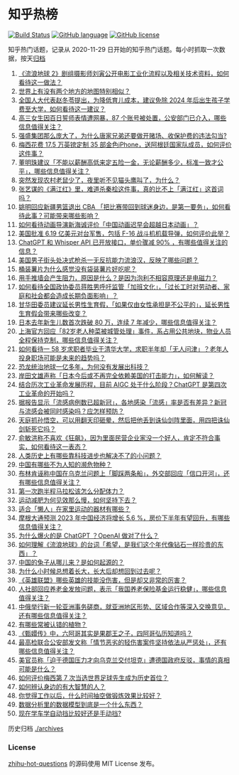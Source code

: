 # 知乎热榜
[![Build Status](https://github.com/ToWeLong/zhihu-hot-questions/workflows/CI/badge.svg)](https://github.com/ToWeLong/zhihu-hot-questions/actions)
[![GitHub language](https://img.shields.io/badge/language-golang-orange.svg)](https://golang.org/)
[![GitHub license](https://img.shields.io/github/license/ToWeLong/zhihu-hot-questions)](https://github.com/ToWeLong/zhihu-hot-questions/blob/main/LICENSE)

知乎热门话题，记录从 2020-11-29 日开始的知乎热门话题。每小时抓取一次数据，按天[归档](./archives)

<!-- BEGIN -->

1. [《流浪地球 2》剧组摄影师刘寅公开电影工业化流程以及相关技术资料，如何看待这一做法？](https://www.zhihu.com/question/587032038)
1. [世界上有没有两个地方的地图特别相似？](https://www.zhihu.com/question/370622883)
1. [全国人大代表赵冬苓提出，为降低育儿成本，建议免除 2024 年后出生孩子学费至大学，如何看待这一建议？](https://www.zhihu.com/question/587069874)
1. [高三女生因百日誓师表情遭网暴，87 个账号被处置，公安部门已介入，哪些信息值得关注？](https://www.zhihu.com/question/587069428)
1. [强盛集团那么庞大了，为什么唐家兄弟还要做开赌场、收保护费的违法勾当?](https://www.zhihu.com/question/586670633)
1. [梅西花费 17.5 万英镑定制 35 部金色iPhone，送阿根廷国家队成员，如何评价这件事？](https://www.zhihu.com/question/587084741)
1. [董明珠建议「不能以薪酬高低来定五险一金，无论薪酬多少，标准一致才公平」，哪些信息值得关注？](https://www.zhihu.com/question/587068629)
1. [突然发现农村老鼠少了，夜里听不见猫头鹰叫了，为什么？](https://www.zhihu.com/question/565244381)
1. [张艺谋的《满江红》里，难道杀秦桧这件事，真的比不上「满江红」这首词吗？](https://www.zhihu.com/question/580048880)
1. [姚明回应新疆男篮退出 CBA 「把比赛带回到球迷身边，是第一要务」，如何看待此事？可能带来哪些影响？](https://www.zhihu.com/question/586945687)
1. [如何看待动画导演新海诚评价「中国动画迟早会超越日本动画」？](https://www.zhihu.com/question/586547636)
1. [美国批准 6.19 亿美元对台军售，包括 F-16 战斗机机载导弹，如何评价此举？](https://www.zhihu.com/question/587130892)
1. [ChatGPT 和 Whisper API 已开放接口，单价骤减 90% ，有哪些值得关注的信息？](https://www.zhihu.com/question/587083296)
1. [美国男子街头处决式枪杀一无反抗能力流浪汉，反映了哪些问题？](https://www.zhihu.com/question/586920411)
1. [桶装薯片为什么感觉没有袋装薯片好吃呢？](https://www.zhihu.com/question/34146931)
1. [用手推墙会产生阻力，原因是什么？是因为泡利不相容原理还是电磁力？](https://www.zhihu.com/question/586347507)
1. [如何看待全国政协委员蒋胜男呼吁监管「加班文化」，「过长工时对劳动者、家庭和社会都会造成长期负面影响」？](https://www.zhihu.com/question/587117596)
1. [甘华田委员建议延长男性生育假，「如果仅由女性承担是不公平的」，延长男性生育假会带来哪些改变？](https://www.zhihu.com/question/587068738)
1. [日本去年新生儿数首次跌破 80 万，连续 7 年减少，哪些信息值得关注？](https://www.zhihu.com/question/586695816)
1. [上海官方回应「82岁老人种菜被城管处理」事件，系占用公共地块，物业人员全程保持克制，哪些信息值得关注？](https://www.zhihu.com/question/586907131)
1. [如何看待一 58 岁求职者毕业于清华大学，求职半年却「无人问津」？老年人投身职场可能是未来的趋势吗？](https://www.zhihu.com/question/586934951)
1. [恐龙统治地球一亿多年，为何没有发展出科技？](https://www.zhihu.com/question/586549299)
1. [岸田文雄声称「日本今后或不再完全依赖美国的打击能力」，如何解读？](https://www.zhihu.com/question/587102655)
1. [结合历次工业革命发展历程，目前 AIGC 处于什么阶段？ChatGPT 是第四次工业革命的开始吗？](https://www.zhihu.com/question/586613997)
1. [据报告显示「流感病例数已超新冠」，各地感染「流感」率是否有差异？新冠与流感会被同时感染吗？应怎样预防？](https://www.zhihu.com/question/587101589)
1. [天庭抓孙悟空，可以用翻天印砸晕，然后把他丢到诛仙剑阵里面，用四把诛仙剑斩死它吗？](https://www.zhihu.com/question/586574657)
1. [俞敏洪称不喜欢《狂飙》，因为里面民营企业家没一个好人，肯定不符合事实，如何看待这一表态？](https://www.zhihu.com/question/587145215)
1. [人类历史上有哪些靠科技进步也解决不了的小问题？](https://www.zhihu.com/question/587073157)
1. [中国有哪些不为人知的濒危物种？](https://www.zhihu.com/question/363711872)
1. [布林肯诬称中国在乌克兰问题上「脚踩两条船」，外交部回应「信口开河」，还有哪些信息值得关注？](https://www.zhihu.com/question/587129882)
1. [第一次跑半程马拉松该怎么分配体力？](https://www.zhihu.com/question/582256009)
1. [运动减肥为何见效那么慢，如何坚持下去？](https://www.zhihu.com/question/586439857)
1. [适合「懒人」在家里运动的器材有哪些？](https://www.zhihu.com/question/586158935)
1. [摩根大通预测 2023 年中国经济将增长 5.6 %，房价下半年有望回升，有哪些信息值得关注？](https://www.zhihu.com/question/586990626)
1. [为什么爆火的是 ChatGPT ？OpenAI 做对了什么？](https://www.zhihu.com/question/585105560)
1. [如何理解《流浪地球》的台词「希望，是我们这个年代像钻石一样珍贵的东西」？](https://www.zhihu.com/question/586815860)
1. [中国的兔子从哪儿来？是如何起源的？](https://www.zhihu.com/question/585535865)
1. [为什么小时候总想着长大，长大后却想回到过去呢？](https://www.zhihu.com/question/587097561)
1. [《英雄联盟》哪些英雄的技能没伤害，但是却又非常的厉害？](https://www.zhihu.com/question/586679939)
1. [人社部回应养老金发放问题，表示「我国养老保险基金运行稳健」，哪些信息值得关注？](https://www.zhihu.com/question/587086236)
1. [中俄举行新一轮亚洲事务磋商，就亚洲地区形势、区域合作等深入交换意见，还有哪些信息值得关注？](https://www.zhihu.com/question/586676492)
1. [有哪些常被认错的植物？](https://www.zhihu.com/question/585363137)
1. [《甄嬛传》中，六阿哥其实是果郡王之子，四阿哥弘历知道吗？](https://www.zhihu.com/question/585909613)
1. [最高检联合公安部发文称「情节恶劣的轻伤害案件坚持依法从严惩处」，还有哪些信息值得关注？](https://www.zhihu.com/question/587084820)
1. [美官员称「迫于德国压力才向乌克兰交付坦克」遭德国政府反驳，事情的真相可能是什么？](https://www.zhihu.com/question/586681783)
1. [如何评价梅西第 7 次当选世界足球先生成为历史首位？](https://www.zhihu.com/question/586670146)
1. [如何辨认身边的有大智慧的人？](https://www.zhihu.com/question/309377893)
1. [你觉得工作以后，什么时间抽空做锻炼效果比较好？](https://www.zhihu.com/question/586292465)
1. [数据分析里的数据模型到底是一个什么东西？](https://www.zhihu.com/question/61168266)
1. [现在学车学自动挡比较好还是手动挡?](https://www.zhihu.com/question/586795039)

<!-- END -->

历史归档 [./archives](./archives)


### License
[zhihu-hot-questions](https://github.com/towelong/zhihu-hot-questions) 的源码使用 MIT License 发布。